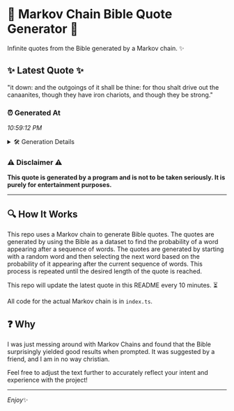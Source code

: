 # 📖 Markov Chain Bible Quote Generator 📖

Infinite quotes from the Bible generated by a Markov chain. ✨

## ✨ Latest Quote ✨
"it down: and the outgoings of it shall be thine: for thou shalt drive out the canaanites, though they have iron chariots, and though they be strong."

### ⏰ Generated At
*10:59:12 PM*

<details>
    <summary>🛠️ Generation Details</summary>
    <p>
        <strong>🌱 Seed:</strong> it<br>
        <strong>🔄 Iterations:</strong> 26<br>
        <strong>📜 Context History:</strong><br>[ it ]: down:<br>[ it, down: ]: and<br>[ it, down:, and ]: the<br>[ it, down:, and, the ]: outgoings<br>[ it, down:, and, the, outgoings ]: of<br>[ it, down:, and, the, outgoings, of ]: it<br>[ down:, and, the, outgoings, of, it ]: shall<br>[ and, the, outgoings, of, it, shall ]: be<br>[ the, outgoings, of, it, shall, be ]: thine:<br>[ outgoings, of, it, shall, be, thine: ]: for<br>[ of, it, shall, be, thine:, for ]: thou<br>[ it, shall, be, thine:, for, thou ]: shalt<br>[ shall, be, thine:, for, thou, shalt ]: drive<br>[ be, thine:, for, thou, shalt, drive ]: out<br>[ thine:, for, thou, shalt, drive, out ]: the<br>[ for, thou, shalt, drive, out, the ]: canaanites,<br>[ thou, shalt, drive, out, the, canaanites, ]: though<br>[ shalt, drive, out, the, canaanites,, though ]: they<br>[ drive, out, the, canaanites,, though, they ]: have<br>[ out, the, canaanites,, though, they, have ]: iron<br>[ the, canaanites,, though, they, have, iron ]: chariots,<br>[ canaanites,, though, they, have, iron, chariots, ]: and<br>[ though, they, have, iron, chariots,, and ]: though<br>[ they, have, iron, chariots,, and, though ]: they<br>[ have, iron, chariots,, and, though, they ]: be<br>[ iron, chariots,, and, though, they, be ]: strong.<br>
    </p>
</details>

### ⚠️ Disclaimer ⚠️
**This quote is generated by a program and is not to be taken seriously. It is purely for entertainment purposes.**

---

## 🔍 How It Works

This repo uses a Markov chain to generate Bible quotes. The quotes are generated by using the Bible as a dataset to find the probability of a word appearing after a sequence of words. The quotes are generated by starting with a random word and then selecting the next word based on the probability of it appearing after the current sequence of words. This process is repeated until the desired length of the quote is reached.

This repo will update the latest quote in this README every 10 minutes. ⏳

All code for the actual Markov chain is in `index.ts`.

## ❓ Why

I was just messing around with Markov Chains and found that the Bible surprisingly yielded good results when prompted. 
It was suggested by a friend, and I am in no way christian.

Feel free to adjust the text further to accurately reflect your intent and experience with the project!

---

*Enjoy*✨
